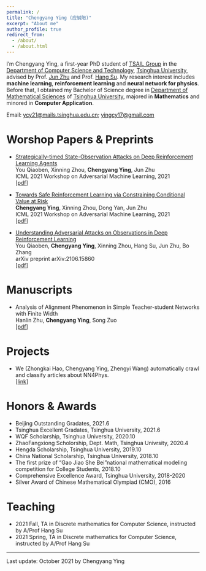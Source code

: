 ```yaml
---
permalink: /
title: "Chengyang Ying (应铖阳)"
excerpt: "About me"
author_profile: true
redirect_from: 
  - /about/
  - /about.html
---
```


I’m Chengyang Ying, a first-year PhD student of [TSAIL Group](https://ml.cs.tsinghua.edu.cn/index.html) in the [Department of Computer Science and Technology](https://www.cs.tsinghua.edu.cn/), [Tsinghua University](https://www.tsinghua.edu.cn/), advised by Prof. [Jun Zhu](https://ml.cs.tsinghua.edu.cn/~jun/index.shtml) and Prof. [Hang Su](https://www.suhangss.me/). My research interest includes **machine learning**, **reinforcement learning** and **neural network for physics**. Before that, I obtained my Bachelor of Science degree in [Department of Mathematical Sciences](https://math.tsinghua.edu.cn/) of [Tsinghua University](https://www.tsinghua.edu.cn/), majored in **Mathematics** and minored in **Computer Application**.

Email: ycy21@mails.tsinghua.edu.cn; yingcy17@gmail.com

Worshop Papers & Preprints
======
* [Strategically-timed State-Observation Attacks on Deep Reinforcement Learning Agents](https://openreview.net/forum?id=FSD_8Sglf_u) <br>
You Qiaoben, Xinning Zhou, **Chengyang Ying**, Jun Zhu <br>
ICML 2021 Workshop on Adversarial Machine Learning, 2021 <br>
\[[pdf](https://openreview.net/pdf?id=FSD_8Sglf_u)\]

* [Towards Safe Reinforcement Learning via Constraining Conditional Value at Risk](https://openreview.net/forum?id=igA6MDRISO1) <br>
**Chengyang Ying**, Xinning Zhou, Dong Yan, Jun Zhu <br>
ICML 2021 Workshop on Adversarial Machine Learning, 2021 <br>
\[[pdf](https://openreview.net/pdf?id=igA6MDRISO1)\]

* [Understanding Adversarial Attacks on Observations in Deep Reinforcement Learning](https://arxiv.org/abs/2106.15860) <br>
You Qiaoben, **Chengyang Ying**, Xinning Zhou, Hang Su, Jun Zhu, Bo Zhang <br>
arXiv preprint arXiv:2106.15860 <br>
\[[pdf](https://arxiv.org/pdf/2106.15860.pdf)\]

Manuscripts
======
* Analysis of Alignment Phenomenon in Simple Teacher-student Networks with Finite Width <br>
Hanlin Zhu, **Chengyang Ying**, Song Zuo <br>
\[[pdf](https://openreview.net/pdf?id=e3bhF_p0T7c)\]

Projects
======
* We (Zhongkai Hao, Chengyang Ying, Zhengyi Wang) automatically crawl and classify articles about NN4Phys.<br>
\[[link](https://ml.cs.tsinghua.edu.cn/~zhongkai/papers/ml4phys_paperlist.txt)\]

Honors & Awards
======
* Beijing Outstanding Gradates, 2021.6 
* Tsinghua Excellent Gradates, Tsinghua University, 2021.6
* WQF Scholarship, Tsinghua University, 2020.10
* ZhaoFangxiong Scholorship, Dept. Math, Tsinghua Univrsity, 2020.4
* Hengda Scholarship, Tsinghua University, 2019.10
* China National Scholarship, Tsinghua University, 2018.10
* The first prize of “Gao Jiao She Bei”national mathematical modeling competition for College Students, 2018.10
* Comprehensive Excellence Award, Tsinghua University, 2018-2020
* Silver Award of Chinese Mathematical Olympiad (CMO), 2016

Teaching
======
* 2021 Fall, TA in Discrete mathematics for Computer Science, instructed by A/Prof Hang Su
* 2021 Spring, TA in Discrete mathematics for Computer Science, instructed by A/Prof Hang Su

 
***
Last update: October 2021 by Chengyang Ying
